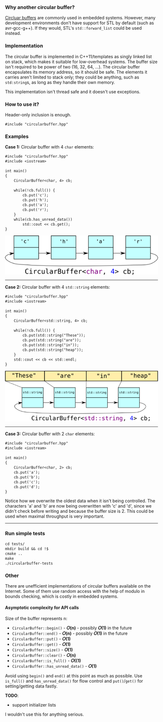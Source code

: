 ### Why another circular buffer?
[Circluar buffers](https://en.wikipedia.org/wiki/Circular_buffer) are commonly used in embedded systems. However, many development environments don't have support for STL by default (such as avr-gcc-g++).
If they would, STL's `std::forward_list` could be used instead.

### Implementation
The circular buffer is implemented in C++11/templates as singly linked list on stack, which makes it suitable for low-overhead systems. The buffer size isn't required to be power of two (16, 32, 64, ...). The circular buffer encapsulates its memory address, so it should be safe. The elements it carries aren't limited to stack only; they could be anything, such as `std:string`s, as long as they handle their own memory.

This implementation isn't thread safe and it doesn't use exceptions.

### How to use it?
Header-only inclusion is enough.

    #include "circularbuffer.hpp"
### Examples
**Case 1:**
Circular buffer with 4 `char` elements:

    #include "circularbuffer.hpp"
    #include <iostream>

    int main() 
    {
        CircularBuffer<char, 4> cb;

        while(!cb.full()) {
            cb.put('c');
            cb.put('h');
            cb.put('a');
            cb.put('r');
        }
        while(cb.has_unread_data())
            std::cout << cb.get(); 
    }
    
![stack based singly linked list circular buffer](https://github.com/Osteri/circularbuffer/blob/master/wiki/char.png?raw=true)

***
**Case 2:**
Circular buffer with 4 `std::string` elements:

    #include "circularbuffer.hpp"
    #include <iostream>

    int main() 
    {
        CircularBuffer<std::string, 4> cb;

        while(!cb.full()) {
            cb.put(std::string("These"));
            cb.put(std::string("are"));
            cb.put(std::string("in"));
            cb.put(std::string("heap"));
        }
        std::cout << cb << std::endl;
    }

![stack based singly linked list circular buffer](https://github.com/Osteri/circularbuffer/blob/master/wiki/string.png?raw=true)

***
**Case 3:**
Circular buffer with 2 `char` elements:

    #include "circularbuffer.hpp"
    #include <iostream>

    int main() 
    {
        CircularBuffer<char, 2> cb;
        cb.put('a');
        cb.put('b');
        cb.put('c');
        cb.put('d');
    }

Notice how we overwrite the oldest data when it isn't being controlled. The characters 'a' and 'b' are now being overwritten with 'c' and 'd', since we didn't check before writing and because the buffer size is 2. This could be used when maximal throughput is very important.

***

### Run simple tests
    cd tests/
    mkdir build && cd !$
    cmake ..
    make
    ./circularbuffer-tests

### Other

There are unefficient implementations of circular buffers available on the Internet. Some of them use random access with the help of modulo in bounds checking, which is costly in embedded systems.

#### Asymptotic complexity for API calls

Size of the buffer represents n:

* `CircularBuffer::begin()` - **𝛰(n)** - possibly **𝛰(1)** in the future
* `CircularBuffer::end()` - **𝛰(n)** - possibly **𝛰(1)** in the future
* `CircularBuffer::put()` - **𝛰(1)**
* `CircularBuffer::get()` - **𝛰(1)**
* `CircularBuffer::size()` - **𝛰(1)**
* `CircularBuffer::clear()` - **𝛰(n)**
* `CircularBuffer::is_full()` - **𝛰((1)**
* `CircularBuffer::has_unread_data()` - **𝛰(1)**

Avoid using `begin()` and `end()` at this point as much as possible. Use `is_full()` and `has_unread_data()` for flow control and `put()`/`get()` for setting/getting data fastly.

**TODO**:
* support initializer lists

I wouldn't use this for anything serious.
